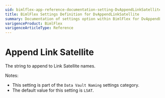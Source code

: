```yaml
---
uid: bimlflex-app-reference-documentation-setting-DvAppendLinkSatellite
title: BimlFlex Settings Definition for DvAppendLinkSatellite
summary: Documentation of settings option within BimlFlex for DvAppendLinkSatellite
varigenceProduct: BimlFlex
varigenceArticleType: Reference
---
```


# Append Link Satellite

The string to append to Link Satellite names.

Notes:
* This setting is part of the `Data Vault Naming` settings category.
* The default value for this setting is `LSAT`.